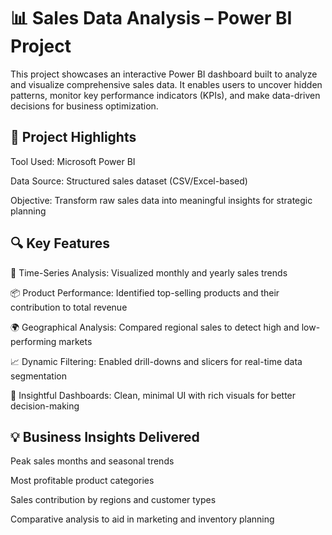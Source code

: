 
# 📊 Sales Data Analysis – Power BI Project

This project showcases an interactive Power BI dashboard built to analyze and visualize comprehensive sales data. It enables users to uncover hidden patterns, monitor key performance indicators (KPIs), and make data-driven decisions for business optimization.

## 🚀 Project Highlights

Tool Used: Microsoft Power BI

Data Source: Structured sales dataset (CSV/Excel-based)

Objective: Transform raw sales data into meaningful insights for strategic planning


## 🔍 Key Features

📅 Time-Series Analysis: Visualized monthly and yearly sales trends

📦 Product Performance: Identified top-selling products and their contribution to total revenue

🌍 Geographical Analysis: Compared regional sales to detect high and low-performing markets

📈 Dynamic Filtering: Enabled drill-downs and slicers for real-time data segmentation

🧠 Insightful Dashboards: Clean, minimal UI with rich visuals for better decision-making


## 💡 Business Insights Delivered

Peak sales months and seasonal trends

Most profitable product categories

Sales contribution by regions and customer types

Comparative analysis to aid in marketing and inventory planning
